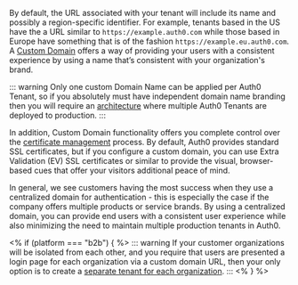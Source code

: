 By default, the URL associated with your tenant will include its name and possibly a region-specific identifier. For example, tenants based in the US have the a URL similar to `https://example.auth0.com` while those based in Europe have something that is of the fashion `https://example.eu.auth0.com`. A [Custom Domain](/custom-domains) offers a way of providing your users with a consistent experience by using a name that’s consistent with your organization's brand.

::: warning
Only one custom Domain Name can be applied per Auth0 Tenant, so if you absolutely must have independent domain name branding then you will require an [architecture](/architecture-scenarios/implementation/${platform}/${platform}-architecture) where multiple Auth0 Tenants are deployed to production.
:::

In addition, Custom Domain functionality offers you complete control over the [certificate management](/custom-domains#certificate-management) process. By default, Auth0 provides standard SSL certificates, but if you configure a custom domain, you can use Extra Validation (EV) SSL certificates or similar to provide the visual, browser-based cues that offer your visitors additional peace of mind.

In general, we see customers having the most success when they use a centralized domain for authentication - this is especially the case if the company offers multiple products or service brands. By using a centralized domain, you can provide end users with a consistent user experience while also minimizing the need to maintain multiple production tenants in Auth0.

<% if (platform === "b2b") { %>
::: warning
If your customer organizations will be isolated from each other, and you require that users are presented a login page for each organization via a custom domain URL, then your only option is to create a [separate tenant for each organization](/architecture-scenarios/${platform}/${platform}-architecture#tenant-provision-for-complex-organizations).
:::
<%  } %>
